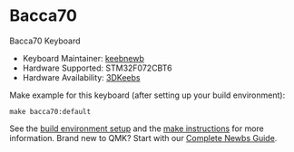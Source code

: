 # Bacca70

Bacca70 Keyboard

* Keyboard Maintainer: [keebnewb](https://github.com/thompson-ele)  
* Hardware Supported: STM32F072CBT6
* Hardware Availability: [3DKeebs](https://3dkeebs.com/)

Make example for this keyboard (after setting up your build environment):

    make bacca70:default

See the [build environment setup](https://docs.qmk.fm/#/getting_started_build_tools) and the [make instructions](https://docs.qmk.fm/#/getting_started_make_guide) for more information. Brand new to QMK? Start with our [Complete Newbs Guide](https://docs.qmk.fm/#/newbs).
